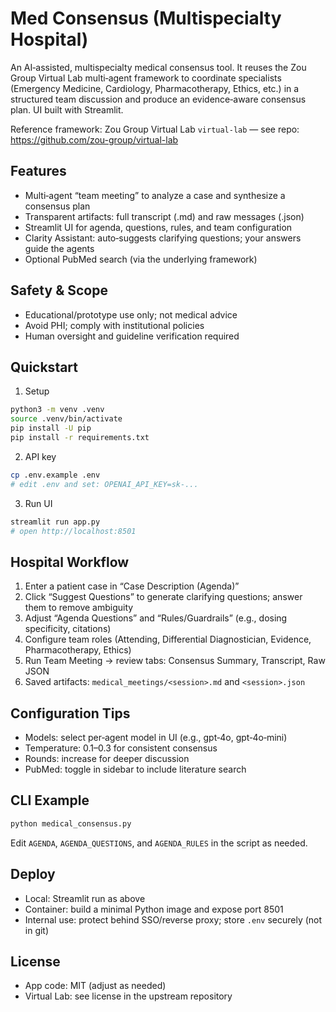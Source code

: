 # Med Consensus (Multispecialty Hospital)

An AI‑assisted, multispecialty medical consensus tool. It reuses the Zou Group Virtual Lab multi‑agent framework to coordinate specialists (Emergency Medicine, Cardiology, Pharmacotherapy, Ethics, etc.) in a structured team discussion and produce an evidence‑aware consensus plan. UI built with Streamlit.

Reference framework: Zou Group Virtual Lab `virtual-lab` — see repo: https://github.com/zou-group/virtual-lab

## Features
- Multi‑agent “team meeting” to analyze a case and synthesize a consensus plan
- Transparent artifacts: full transcript (.md) and raw messages (.json)
- Streamlit UI for agenda, questions, rules, and team configuration
- Clarity Assistant: auto‑suggests clarifying questions; your answers guide the agents
- Optional PubMed search (via the underlying framework)

## Safety & Scope
- Educational/prototype use only; not medical advice
- Avoid PHI; comply with institutional policies
- Human oversight and guideline verification required

## Quickstart
1) Setup
```bash
python3 -m venv .venv
source .venv/bin/activate
pip install -U pip
pip install -r requirements.txt
```

2) API key
```bash
cp .env.example .env
# edit .env and set: OPENAI_API_KEY=sk-...
```

3) Run UI
```bash
streamlit run app.py
# open http://localhost:8501
```

## Hospital Workflow
1) Enter a patient case in “Case Description (Agenda)”
2) Click “Suggest Questions” to generate clarifying questions; answer them to remove ambiguity
3) Adjust “Agenda Questions” and “Rules/Guardrails” (e.g., dosing specificity, citations)
4) Configure team roles (Attending, Differential Diagnostician, Evidence, Pharmacotherapy, Ethics)
5) Run Team Meeting → review tabs: Consensus Summary, Transcript, Raw JSON
6) Saved artifacts: `medical_meetings/<session>.md` and `<session>.json`

## Configuration Tips
- Models: select per‑agent model in UI (e.g., gpt‑4o, gpt‑4o‑mini)
- Temperature: 0.1–0.3 for consistent consensus
- Rounds: increase for deeper discussion
- PubMed: toggle in sidebar to include literature search

## CLI Example
```bash
python medical_consensus.py
```
Edit `AGENDA`, `AGENDA_QUESTIONS`, and `AGENDA_RULES` in the script as needed.

## Deploy
- Local: Streamlit run as above
- Container: build a minimal Python image and expose port 8501
- Internal use: protect behind SSO/reverse proxy; store `.env` securely (not in git)

## License
- App code: MIT (adjust as needed)
- Virtual Lab: see license in the upstream repository
